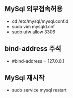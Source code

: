 ## MySql 외부접속허용
  - cd /etc/mysql/mysql.conf.d
  - sudo vim mysqld.cnf
  - sudo ufw allow 3306
  
## bind-address 주석
  - #bind-address = 127.0.0.1

## MySql 재시작
  - sudo service mysql restart

